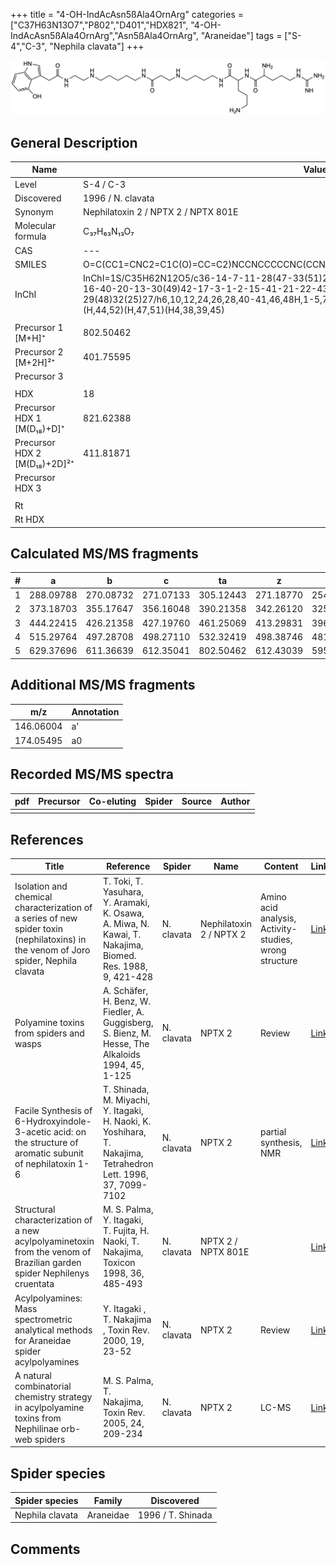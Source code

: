 +++
title = "4-OH-IndAcAsn5ßAla4OrnArg"
categories = ["C37H63N13O7","P802","D401","HDX821",
"4-OH-IndAcAsn5ßAla4OrnArg","Asn5ßAla4OrnArg",
"Araneidae"]
tags = ["S-4","C-3",
"Nephila clavata"]
+++

![](/img/4-OH-IndAcAsn5bAla4OrnArg.png)

## General Description

| Name                         | Value                               |
|------------------------------|-------------------------------------|
| Level                        | S-4 / C-3                                   |
| Discovered                   | 1996 / N. clavata                   |
| Synonym                      | Nephilatoxin 2 / NPTX 2 / NPTX 801E |
| Molecular formula            | C₃₇H₆₃N₁₃O₇                         |
| CAS                          | ---                                 |
| SMILES | O=C(CC1=CNC2=C1C(O)=CC=C2)NCCNCCCCCNC(CCNCCCCNC(C(CCCN)NC(C(N)CCCNC(N)=N)=O)=O)=O  |
| InChI  | InChI=1S/C35H62N12O5/c36-14-7-11-28(47-33(51)26(37)9-8-19-45-35(38)39)34(52)44-18-5-4-16-40-20-13-30(49)42-17-3-1-2-15-41-21-22-43-31(50)23-25-24-46-27-10-6-12-29(48)32(25)27/h6,10,12,24,26,28,40-41,46,48H,1-5,7-9,11,13-23,36-37H2,(H,42,49)(H,43,50)(H,44,52)(H,47,51)(H4,38,39,45)  |
|                              |                                     |
| Precursor 1 [M+H]⁺           | 802.50462                           |
| Precursor 2 [M+2H]²⁺         | 401.75595                           |
| Precursor 3                  |                                     |
|                              |                                     |
| HDX                          | 18                                  |
| Precursor HDX 1 [M(D₁₈)+D]⁺   | 821.62388                           |
| Precursor HDX 2 [M(D₁₈)+2D]²⁺ | 411.81871                           |
| Precursor HDX 3              |                                     |
|                              |                                     |
| Rt                           |                                     |
| Rt HDX                       |                                     |

## Calculated MS/MS fragments

| # | a         | b         | c         | ta        | z         | y         | tz        |
|---|-----------|-----------|-----------|-----------|-----------|-----------|-----------|
| 1 | 288.09788 | 270.08732 | 271.07133 | 305.12443 | 271.18770 | 254.16115 | 288.21425 |
| 2 | 373.18703 | 355.17647 | 356.16048 | 390.21358 | 342.26120 | 325.23465 | 359.28775 |
| 3 | 444.22415 | 426.21358 | 427.19760 | 461.25069 | 413.29831 | 396.27176 | 430.32486 |
| 4 | 515.29764 | 497.28708 | 498.27110 | 532.32419 | 498.38746 | 481.36091 | 515.41401 |
| 5 | 629.37696 | 611.36639 | 612.35041 | 802.50462 | 612.43039 | 595.40384 | 629.45694 |

## Additional MS/MS fragments

| m/z       | Annotation |
|-----------|------------|
| 146.06004    | a'   |
| 174.05495    | a0   |

## Recorded MS/MS spectra

| pdf | Precursor | Co-eluting | Spider | Source | Author |
|-----|-----------|------------|--------|--------|--------|
|     |           |            |        |        |        |

## References

| Title                                                                                                                                | Reference                                                                                                      | Spider     | Name                    | Content                                                | Link                                                                        |
|--------------------------------------------------------------------------------------------------------------------------------------|----------------------------------------------------------------------------------------------------------------|------------|-------------------------|--------------------------------------------------------|-----------------------------------------------------------------------------|
| Isolation and chemical characterization of a series of new spider toxin (nephilatoxins) in the venom of Joro spider, Nephila clavata | T. Toki, T. Yasuhara, Y. Aramaki, K. Osawa, A. Miwa, N. Kawai, T. Nakajima, Biomed. Res. 1988, 9, 421-428      | N. clavata | Nephilatoxin 2 / NPTX 2 | Amino acid analysis, Activity-studies, wrong structure | [Link](https://www.jstage.jst.go.jp/article/biomedres/9/6/9_421/_article)   |
| Polyamine toxins from spiders and wasps                                                                                              | A. Schäfer, H. Benz, W. Fiedler, A. Guggisberg, S. Bienz, M. Hesse, The Alkaloids 1994, 45, 1-125              | N. clavata | NPTX 2                  | Review                                                 | [Link](https://www.sciencedirect.com/science/article/pii/S009995980860276X) |
| Facile Synthesis of 6-Hydroxyindole-3-acetic acid: on the structure of aromatic subunit of nephilatoxin 1-6                          | T. Shinada, M. Miyachi, Y. Itagaki, H. Naoki, K. Yoshihara, T. Nakajima, Tetrahedron Lett. 1996, 37, 7099-7102 | N. clavata | NPTX 2                  | partial synthesis, NMR                                 | [Link](https://www.sciencedirect.com/science/article/pii/0040403996015833)  |
| Structural characterization of a new acylpolyaminetoxin from the venom of Brazilian garden spider Nephilenys cruentata               | M. S. Palma, Y. Itagaki, T. Fujita, H. Naoki, T. Nakajima, Toxicon 1998, 36, 485-493                           | N. clavata | NPTX 2 / NPTX 801E      |                                                        | [Link](https://www.sciencedirect.com/science/article/pii/S0041010197001396) |
| Acylpolyamines: Mass spectrometric analytical methods for Araneidae spider acylpolyamines                                            | Y. Itagaki , T. Nakajima , Toxin Rev. 2000, 19, 23-52                                                          | N. clavata | NPTX 2                  | Review                                                 | [Link](https://www.tandfonline.com/doi/abs/10.1081/TXR-100100314)           |
| A natural combinatorial chemistry strategy in acylpolyamine toxins from Nephilinae orb-web spiders                                   | M. S. Palma, T. Nakajima, Toxin Rev. 2005, 24, 209-234                                                         | N. clavata | NPTX 2                  | LC-MS                                                  | [Link](https://www.tandfonline.com/doi/abs/10.1081/TXR-200057857)           |

## Spider species

| Spider species  | Family    | Discovered        |
|-----------------|-----------|-------------------|
| Nephila clavata | Araneidae | 1996 / T. Shinada |

## Comments